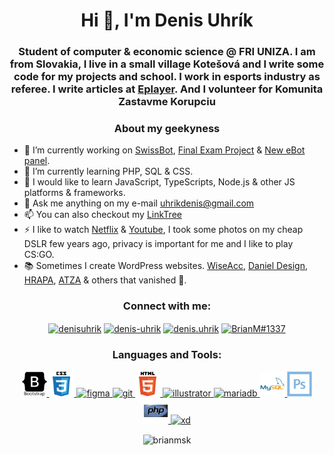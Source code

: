 <h1 align="center">Hi 👋, I'm Denis Uhrík</h1>
<h3 align="center">Student of computer & economic science @ FRI UNIZA. I am from Slovakia, I live in a small village Kotešová and I write some code for my projects and school. I work in esports industry as referee. I write articles at <a href="eplayer.sk" target="_blank">Eplayer</a>. And I volunteer for Komunita Zastavme Korupciu</h3>

<h3 align="center">About my geekyness</h3>

- 🔭 I’m currently working on [SwissBot](https://swissbot.eu), [Final Exam Project](https://github.com/BrianMSK/zmaturuj.me) & [New eBot panel](https://ebot.swissbot.eu). 
- 🌱 I’m currently learning PHP, SQL & CSS.
- 🎈 I would like to learn JavaScript, TypeScripts, Node.js & other JS platforms & frameworks.
- 💬 Ask me anything on my e-mail [uhrikdenis@gmail.com](mailto:uhrikdenis@gmail.com)
- 📫 You can also checkout my [LinkTree](https://linktr.ee/denisuhrik) 
- ⚡ I like to watch [Netflix](https://netflix.com) & [Youtube](https://youtube.com), I took some photos on my cheap DSLR few years ago, privacy is important for me and I like to play CS:GO.
- 📚 Sometimes I create WordPress websites. [WiseAcc](https://wiseacc.com.au), [Daniel Design](https://danieldesign.sk), [HRAPA](https://hrapa.sk), [ATZA](https://atza.sk) & others that vanished 👻.


<h3 align="center">Connect with me:</h3>
<p align="center">
<a href="https://twitter.com/denisuhrik" target="blank"><img align="center" src="https://raw.githubusercontent.com/rahuldkjain/github-profile-readme-generator/master/src/images/icons/Social/twitter.svg" alt="denisuhrik" height="30" width="40" /></a>
<a href="https://linkedin.com/in/denis-uhrik" target="blank"><img align="center" src="https://raw.githubusercontent.com/rahuldkjain/github-profile-readme-generator/master/src/images/icons/Social/linked-in-alt.svg" alt="denis-uhrik" height="30" width="40" /></a>
<a href="https://instagram.com/denis.uhrik" target="blank"><img align="center" src="https://raw.githubusercontent.com/rahuldkjain/github-profile-readme-generator/master/src/images/icons/Social/instagram.svg" alt="denis.uhrik" height="30" width="40" /></a>
<a href="https://discord.gg/BrianM#1337" target="blank"><img align="center" src="https://raw.githubusercontent.com/rahuldkjain/github-profile-readme-generator/master/src/images/icons/Social/discord.svg" alt="BrianM#1337" height="30" width="40" /></a>
</p>

<h3 align="center">Languages and Tools:</h3>
<p align="center"> <a href="https://getbootstrap.com" target="_blank" rel="noreferrer"> <img src="https://raw.githubusercontent.com/devicons/devicon/master/icons/bootstrap/bootstrap-plain-wordmark.svg" alt="bootstrap" width="40" height="40"/> </a> <a href="https://www.w3schools.com/css/" target="_blank" rel="noreferrer"> <img src="https://raw.githubusercontent.com/devicons/devicon/master/icons/css3/css3-original-wordmark.svg" alt="css3" width="40" height="40"/> </a> <a href="https://www.figma.com/" target="_blank" rel="noreferrer"> <img src="https://www.vectorlogo.zone/logos/figma/figma-icon.svg" alt="figma" width="40" height="40"/> </a> <a href="https://git-scm.com/" target="_blank" rel="noreferrer"> <img src="https://www.vectorlogo.zone/logos/git-scm/git-scm-icon.svg" alt="git" width="40" height="40"/> </a> <a href="https://www.w3.org/html/" target="_blank" rel="noreferrer"> <img src="https://raw.githubusercontent.com/devicons/devicon/master/icons/html5/html5-original-wordmark.svg" alt="html5" width="40" height="40"/> </a> <a href="https://www.adobe.com/in/products/illustrator.html" target="_blank" rel="noreferrer"> <img src="https://www.vectorlogo.zone/logos/adobe_illustrator/adobe_illustrator-icon.svg" alt="illustrator" width="40" height="40"/> </a> <a href="https://mariadb.org/" target="_blank" rel="noreferrer"> <img src="https://www.vectorlogo.zone/logos/mariadb/mariadb-icon.svg" alt="mariadb" width="40" height="40"/> </a> <a href="https://www.mysql.com/" target="_blank" rel="noreferrer"> <img src="https://raw.githubusercontent.com/devicons/devicon/master/icons/mysql/mysql-original-wordmark.svg" alt="mysql" width="40" height="40"/> </a> <a href="https://www.photoshop.com/en" target="_blank" rel="noreferrer"> <img src="https://raw.githubusercontent.com/devicons/devicon/master/icons/photoshop/photoshop-line.svg" alt="photoshop" width="40" height="40"/> </a> <a href="https://www.php.net" target="_blank" rel="noreferrer"> <img src="https://raw.githubusercontent.com/devicons/devicon/master/icons/php/php-original.svg" alt="php" width="40" height="40"/> </a> <a href="https://www.adobe.com/products/xd.html" target="_blank" rel="noreferrer"> <img src="https://cdn.worldvectorlogo.com/logos/adobe-xd.svg" alt="xd" width="40" height="40"/> </a> </p>

<p align="center"><img align="center" src="https://github-readme-stats.vercel.app/api?username=brianmsk&show_icons=true&locale=en&count_private=true&theme=dark" alt="brianmsk" /></p>
